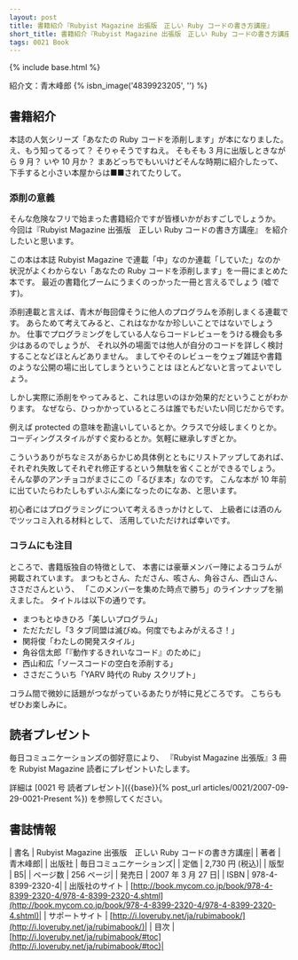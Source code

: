 ```yaml
---
layout: post
title: 書籍紹介『Rubyist Magazine 出張版　正しい Ruby コードの書き方講座』
short_title: 書籍紹介『Rubyist Magazine 出張版　正しい Ruby コードの書き方講座』
tags: 0021 Book
---
```

{% include base.html %}


紹介文：青木峰郎
{% isbn_image('4839923205', '') %}

## 書籍紹介

本誌の人気シリーズ「あなたの Ruby コードを添削します」が本になりました。
え、もう知ってるって？ そりゃそうですねえ。
そもそも 3 月に出版しときながら 9 月？ いや 10 月か？
まあどっちでもいいけどそんな時期に紹介したって、
下手すると小さい本屋からは■■されてたりして。

### 添削の意義

そんな危険なフリで始まった書籍紹介ですが皆様いかがおすごしでしょうか。
今回は『Rubyist Magazine 出張版　正しい Ruby コードの書き方講座』
を紹介したいと思います。

この本は本誌 Rubyist Magazine で連載「中」なのか連載「していた」なのか
状況がよくわからない「あなたの Ruby コードを添削します」を一冊にまとめた本です。
最近の書籍化ブームにうまくのっかった一冊と言えるでしょう (嘘です)。

添削連載と言えば、青木が毎回偉そうに他人のプログラムを添削しまくる連載です。
あらためて考えてみると、これはなかなか珍しいことではないでしょうか。
仕事でプログラミングをしている人ならコードレビューをうける機会も多少はあるのでしょうが、
それ以外の場面では他人が自分のコードを詳しく検討することなどほとんどありません。
ましてやそのレビューをウェブ雑誌や書籍のような公開の場に出してしまうということは
ほとんどないと言ってよいでしょう。

しかし実際に添削をやってみると、これは思いのほか効果的だということがわかります。
なぜなら、ひっかかっているところは誰でもだいたい同じだからです。

例えば protected の意味を勘違いしているとか。クラスで分岐しまくりとか。
コーディングスタイルがすぐ変わるとか。気軽に継承しすぎとか。

こういうありがちなミスがあらかじめ具体例とともにリストアップしてあれば、
それぞれ失敗してそれぞれ修正するという無駄を省くことができるでしょう。
そんな夢のアンチョコがまさにこの「るびま本」なのです。
こんな本が 10 年前に出ていたらわたしもずいぶん楽になったのになあ、と思います。

初心者にはプログラミングについて考えるきっかけとして、
上級者には酒のんでツッコミ入れる材料として、
活用していただければ幸いです。

### コラムにも注目

ところで、書籍版独自の特徴として、
本書には豪華メンバー陣によるコラムが掲載されています。
まつもとさん、たださん、咳さん、角谷さん、西山さん、ささださんという、
「このメンバーを集めた時点で勝ち」のラインナップを揃えました。
タイトルは以下の通りです。

* まつもとゆきひろ「美しいプログラム」
* ただただし「3 タブ同盟は滅びぬ。何度でもよみがえるさ！」
* 関将俊「わたしの開発スタイル」
* 角谷信太郎「『動作するきれいなコード』のために」
* 西山和広「ソースコードの空白を添削する」
* ささだこういち「YARV 時代の Ruby スクリプト」


コラム間で微妙に話題がつながっているあたりが特に見どころです。
こちらもぜひお楽しみに。

## 読者プレゼント

毎日コミュニケーションズの御好意により、
『Rubyist Magazine 出張版』3 冊を Rubyist Magazine 読者にプレゼントいたします。

詳細は [0021 号 読者プレゼント]({{base}}{% post_url articles/0021/2007-09-29-0021-Present %}) を参照してください。

## 書誌情報

|  書名 |  Rubyist Magazine 出張版　正しい Ruby コードの書き方講座|
|  著者 |  青木峰郎|
|  出版社 |  毎日コミュニケーションズ|
|  定価 |  2,730 円 (税込)|
|  版型 |  B5|
|  ページ数 |  256 ページ|
|  発売日 |  2007 年 3 月 27 日|
|  ISBN |  978-4-8399-2320-4|
|  出版社のサイト |  [http://book.mycom.co.jp/book/978-4-8399-2320-4/978-4-8399-2320-4.shtml](http://book.mycom.co.jp/book/978-4-8399-2320-4/978-4-8399-2320-4.shtml)|
|  サポートサイト |  [http://i.loveruby.net/ja/rubimabook/](http://i.loveruby.net/ja/rubimabook/)|
|  目次 |  [http://i.loveruby.net/ja/rubimabook/#toc](http://i.loveruby.net/ja/rubimabook/#toc)|



